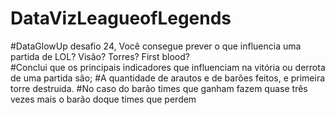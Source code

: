 # DataVizLeagueofLegends
#DataGlowUp desafio 24, Você consegue prever o que influencia uma partida de LOL?   Visão? Torres? First blood?  
#Conclui que os principais indicadores que influenciam na vitória ou derrota de uma partida são;
#A quantidade de arautos e de barões feitos, e primeira torre destruida.
#No caso do barão times que ganham fazem quase três vezes mais o barão doque times que perdem
